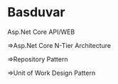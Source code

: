 # Basduvar
Asp.Net Core API/WEB

=>Asp.Net Core  N-Tier Architecture

=>Repository Pattern

=>Unit of Work Design Pattern
